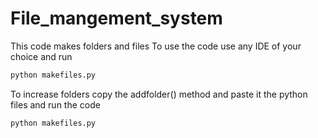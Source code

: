 # File_mangement_system
This code makes folders and files
To use the code use any IDE of your choice and run
```bash
python makefiles.py
```
To increase folders copy the addfolder() method and paste it the python files and run the code 
```bash
python makefiles.py
```
